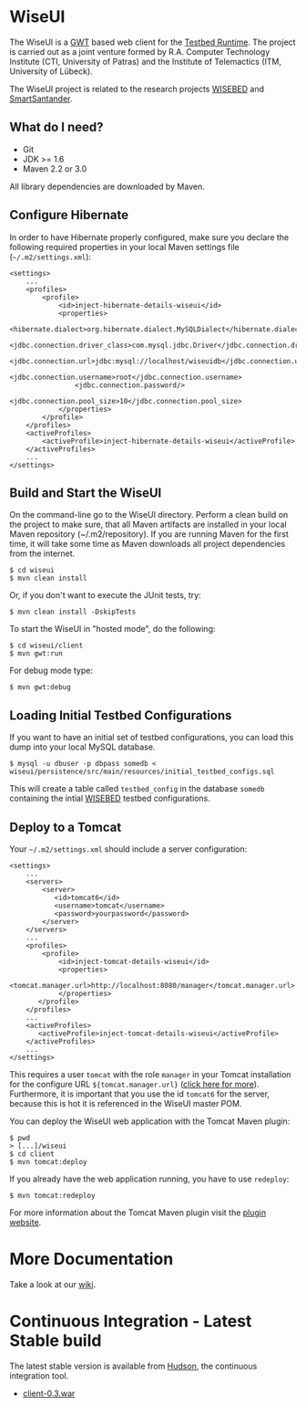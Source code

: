WiseUI
======

The WiseUI is a [GWT][gwt] based web client for the [Testbed Runtime][testbedruntime].
The project is carried out as a joint venture formed by R.A. Computer Technology Institute (CTI, University of Patras)
and the Institute of Telemactics (ITM, University of Lübeck).

The WiseUI project is related to the research projects [WISEBED][wisebed] and [SmartSantander][smartsantander].


What do I need?
---------------

   * Git
   * JDK >= 1.6
   * Maven 2.2 or 3.0

All library dependencies are downloaded by Maven.

Configure Hibernate
-------------------

In order to have Hibernate properly configured, make sure you declare the following required properties in your local Maven settings file (`~/.m2/settings.xml`):

	<settings>
	    ...
		<profiles>
            <profile>
                <id>inject-hibernate-details-wiseui</id>
                <properties>
                    <hibernate.dialect>org.hibernate.dialect.MySQLDialect</hibernate.dialect>
                    <jdbc.connection.driver_class>com.mysql.jdbc.Driver</jdbc.connection.driver_class>
                    <jdbc.connection.url>jdbc:mysql://localhost/wiseuidb</jdbc.connection.url>
                    <jdbc.connection.username>root</jdbc.connection.username>
                    <jdbc.connection.password/>
                    <jdbc.connection.pool_size>10</jdbc.connection.pool_size>
                </properties>
            </profile>
		</profiles>
		<activeProfiles>
			<activeProfile>inject-hibernate-details-wiseui</activeProfile>
		</activeProfiles>
		...
	</settings>


Build and Start the WiseUI
--------------------------

On the command-line go to the WiseUI directory. Perform a clean build on the project to make sure, that all Maven artifacts are installed in your local Maven repository (~/.m2/repository). If you are running Maven for the first time, it will take some time as Maven downloads all project dependencies from the internet.

    $ cd wiseui
    $ mvn clean install
    
Or, if you don't want to execute the JUnit tests, try:

    $ mvn clean install -DskipTests    

To start the WiseUI in "hosted mode", do the following:

    $ cd wiseui/client
    $ mvn gwt:run
    
For debug mode type:

    $ mvn gwt:debug    
    

Loading Initial Testbed Configurations
--------------------------
    
If you want to have an initial set of testbed configurations, you can load this dump into your local MySQL database.

    $ mysql -u dbuser -p dbpass somedb < wiseui/persistence/src/main/resources/initial_testbed_configs.sql   

This will create a table called `testbed_config` in the database `somedb` containing the intial [WISEBED][wisebed] testbed configurations.


Deploy to a Tomcat
------------------

Your `~/.m2/settings.xml` should include a server configuration:

    <settings>
        ...
        <servers>
            <server>
               <id>tomcat6</id>
               <username>tomcat</username>
               <password>yourpassword</password>
            </server>
        </servers>
        ...
        <profiles>
            <profile>
                <id>inject-tomcat-details-wiseui</id>
                <properties>
                    <tomcat.manager.url>http://localhost:8080/manager</tomcat.manager.url>
                </properties>
           </profile>
        </profiles>
        ...
        <activeProfiles>
           <activeProfile>inject-tomcat-details-wiseui</activeProfile>
        </activeProfiles>
        ...
    </settings>

This requires a user `tomcat` with the role `manager` in your Tomcat installation for the configure URL `${tomcat.manager.url}` ([click here for more][tomcatmanager]). Furthermore, it is important that you use the id `tomcat6` for the server, because this is hot it is referenced in the WiseUI master POM.

You can deploy the WiseUI web application with the Tomcat Maven plugin:

    $ pwd
    > [...]/wiseui
    $ cd client
    $ mvn tomcat:deploy
    
If you already have the web application running, you have to use `redeploy`:

    $ mvn tomcat:redeploy
    
For more information about the Tomcat Maven plugin visit the [plugin website][tomcatmvnplugin].


More Documentation
==================

Take a look at our [wiki][].

[gwt]:http://code.google.com/webtoolkit/doc/2.2/DevGuide.html
[wiki]:https://github.com/itm/wiseui/wiki
[testbedruntime]:https://github.com/itm/testbed-runtime
[wisebed]:http://www.wisebed.eu
[smartsantander]:http://www.smartsantander.eu
[tomcatmvnplugin]:http://mojo.codehaus.org/tomcat-maven-plugin/
[tomcatmanager]:http://tomcat.apache.org/tomcat-6.0-doc/manager-howto.html#Configuring_Manager_Application_Access


Continuous Integration - Latest Stable build
============================================

The latest stable version is available from [Hudson](http://ru1.cti.gr/hudson/job/wiseui/), the continuous integration tool.

  * [client-0.3.war](http://ru1.cti.gr/hudson/job/wiseui/lastSuccessfulBuild/artifact/client/target/client-0.3.war)
